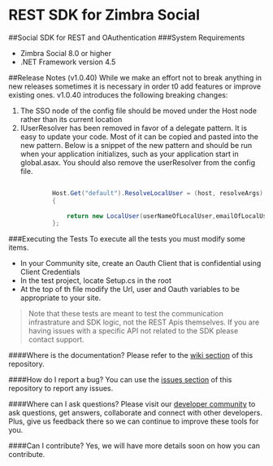 # REST SDK for Zimbra Social
##Social SDK for REST and OAuthentication
###System Requirements
- Zimbra Social 8.0 or higher
- .NET Framework version 4.5

##Release Notes  (v1.0.40)
While we make an effort not to break anything in new releases sometimes it is necessary in order t0 add features or improve existing ones. v1.0.40 introduces the following breaking changes:

1.  The SSO node of the config file should be moved under the Host node rather than its current location
2.  IUserResolver has been removed in favor of a delegate pattern.  It is easy to update your code.  Most of it can be copied and pasted into the new pattern.  Below is a snippet of the new pattern and should be run when your application initializes, such as your application start in global.asax.  You should also remove the userResolver from the config file.

```c#

            Host.Get("default").ResolveLocalUser = (host, resolveArgs) =>
            {
                
                return new LocalUser(userNameOfLocalUser,emailOfLocalUser);
            };
```

###Executing the Tests
To execute all the tests you must modify some items. 
- In your Community site, create an Oauth Client that is confidential using Client Credentials
- In the test project, locate Setup.cs in the root
- At the top of th file modify the Url, user and Oauth variables to be appropriate to your site.

>Note that these tests are meant to test the communication infrastrature and SDK logic, not the REST Apis themselves.  If you are having issues with a specific API not related to the SDK please contact support.

####Where is the documentation?
Please refer to the [wiki section](https://github.com/Telligent/Social-Rest-SDK/wiki/) of this repository.

####How do I report a bug?
You can use the [issues section](https://github.com/Telligent/Social-Rest-SDK/issues/) of this repository to report any issues.

####Where can I ask questions?
Please visit our [developer community](http://community.zimbra.com/developers/f) to ask questions, get answers, collaborate and connect with other developers. Plus, give us feedback there so we can continue to improve these tools for you.

####Can I contribute?
Yes, we will have more details soon on how you can contribute.
